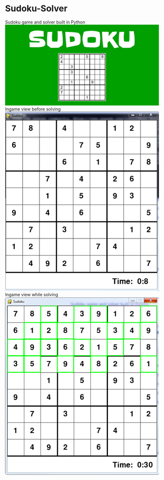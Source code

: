 # Sudoku-Solver
 Sudoku game and solver built in Python
![](sudoku-logo.png)
Ingame view before solving
![](ingame.png)
Ingame view while solving
![](ingame_solving.png)
